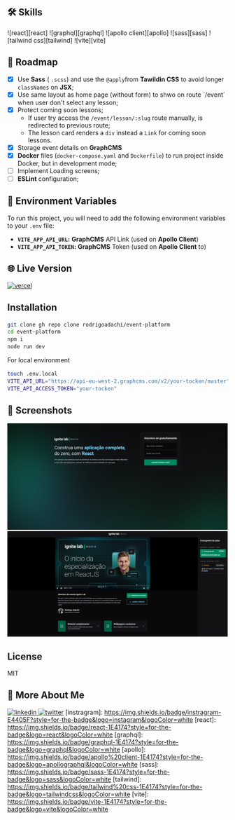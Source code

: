## 🛠 Skills

![react][react] ![graphql][graphql] ![apollo client][apollo] ![sass][sass] ![tailwind css][tailwind] ![vite][vite]

## 📄 Roadmap

- [x] Use **Sass** ( `.scss`) and use the  `@apply`from **Tawildin CSS** to avoid longer `classNames` on **JSX**;
- [x] Use same layout as home page (without form) to shwo on route ´/event` when user don't select any lesson;
- [x] Protect coming soon lessons;
    - If user try access the `/event/lesson/:slug` route manually, is redirected to previous route;
    - The lesson card renders a `div` instead a `Link` for coming soon lessons.
- [x] Storage event details on **GraphCMS**
- [x] **Docker** files (`docker-compose.yaml` and `Dockerfile`) to run project inside Docker, but in development mode;
- [ ] Implement Loading screens;
- [ ] **ESLint** configuration;

## 💾 Environment Variables
To run this project, you will need to add the following environment variables to your `.env` file:
- **`VITE_APP_API_URL`:** **GraphCMS** API Link (used on **Apollo Client**)
- **`VITE_APP_API_TOKEN`:** **GraphCMS** Token (used on **Apollo Client** to)

## 🌐 Live Version

[![vercel](https://img.shields.io/badge/vercel-000?style=for-the-badge&logo=vercel&logoColor=white)](https://event-platform-vert.vercel.app/)

## Installation

```sh
git clone gh repo clone rodrigoadachi/event-platform
cd event-platform
npm i
node run dev
```

For local environment

```sh
touch .env.local
VITE_API_URL="https://api-eu-west-2.graphcms.com/v2/your-tocken/master"
VITE_API_ACCESS_TOKEN="your-tocken"
```

## 🌠 Screenshots

![Screenshot Subscriber](src/assets/screenshot/subscriber.png)
![Screenshot Event](src/assets/screenshot/event.png)


## License
MIT

## 🔗 More About Me
[
![linkedin](https://img.shields.io/badge/linkedin-0A66C2?style=for-the-badge&logo=linkedin&logoColor=white)
](https://www.linkedin.com/in/rodrigoadachi/)
[![twitter](https://img.shields.io/badge/twitter-1DA1F2?style=for-the-badge&logo=twitter&logoColor=white)](https://twitter.com/rodrigoadachi)
[instragram]: https://img.shields.io/badge/instragram-E4405F?style=for-the-badge&logo=instagram&logoColor=white
[react]: https://img.shields.io/badge/react-1E4174?style=for-the-badge&logo=react&logoColor=white
[graphql]: https://img.shields.io/badge/graphql-1E4174?style=for-the-badge&logo=graphql&logoColor=white
[apollo]: https://img.shields.io/badge/apollo%20client-1E4174?style=for-the-badge&logo=apollographql&logoColor=white
[sass]: https://img.shields.io/badge/sass-1E4174?style=for-the-badge&logo=sass&logoColor=white
[tailwind]: https://img.shields.io/badge/tailwind%20css-1E4174?style=for-the-badge&logo=tailwindcss&logoColor=white
[vite]: https://img.shields.io/badge/vite-1E4174?style=for-the-badge&logo=vite&logoColor=white
